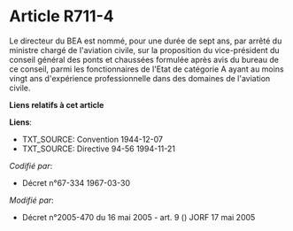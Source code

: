 # Article R711-4

Le directeur du BEA est nommé, pour une durée de sept ans, par arrêté du ministre chargé de l'aviation civile, sur la
proposition du vice-président du conseil général des ponts et chaussées formulée après avis du bureau de ce conseil, parmi
les fonctionnaires de l'Etat de catégorie A ayant au moins vingt ans d'expérience professionnelle dans des domaines de
l'aviation civile.

**Liens relatifs à cet article**

**Liens**:

  - TXT_SOURCE: Convention 1944-12-07
  - TXT_SOURCE: Directive 94-56 1994-11-21

_Codifié par_:

  - Décret n°67-334 1967-03-30

_Modifié par_:

  - Décret n°2005-470 du 16 mai 2005 - art. 9 () JORF 17 mai 2005

